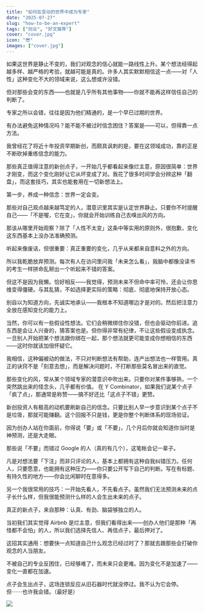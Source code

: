 ```yaml
---
title: "如何在变动的世界中成为专家"
date: "2025-07-27"
slug: "how-to-be-an-expert"
tags: ["创业", "好文推荐"]
cover: "cover.jpg"
icon: "😎"
images: ["cover.jpg"]
---
```

如果这世界是静止不变的，我们对观念的信心就能一路线性上升。某个想法经得起越多样、越严格的考验，就越可能是真的。许多人其实默默相信这一点——对「人性」这种变化不大的领域来说，这么想或许没错。



但对那些会变的东西——也就是几乎所有其他事物——你就不能再这样信任自己的判断了。



专家之所以会错，往往是因为他们精通的，是一个早已过期的世界。



有办法避免这种情况吗？能不能不被过时信念困住？答案是——可以，但得靠一点方法。



我曾经花了将近十年投资早期新创，而颇具讽刺的是，要在这领域成功，靠的正是不断砍掉重练信念的能力。



那些真正值得注意的新创点子，一开始几乎都看起来像烂主意，原因很简单：世界才刚变，而这个变化刚好让它从坏变成了对。我花了很多时间学会分辨这种「翻盘」，而这套技巧，其实也能套用在一切新想法上。



第一步，养成一种信念：世界一定会变。



那些对自己观点越来越笃定的人，潜意识里其实是认定世界静止。只要你不时提醒自己——「不是喔，它在变」，你就会开始训练自己去嗅出风的方向。



那该从哪里开始观察？除了「人性不太变」这条中等实用的原则外，很抱歉，变化这东西基本上没办法准确预测。



听起来像废话，但很重要：真正重要的变化，几乎从来都来自意料之外的方向。



所以我乾脆放弃预测。每次有人在访问里问我「未来怎么看」，我脑中都像没读书的考生一样拼命乱掰出一个听起来不错的答案。



但这不是因为我懒。恰好相反——我觉得，预测未来不但命中率可怜，还会让你思维变得僵硬。与其乱猜，不如选择更实际的策略：彻底、彻底地保持开放心态。



别自以为知道方向，先诚实地承认——我根本不知道哪边才是对的。然后把注意力全放在感知变化的能力上。



当然，你可以有一些假设性想法。它们会稍微绑住你没错，但也会驱动你前进。追东西是会让人兴奋的，猜答案也是。但你得非常有纪律，不让这些假设变成执念。
一旦别人开始把某个想法跟你绑在一起，那个想法就更可能变成你想相信的东西——这时你就该加倍怀疑它。



我相信，这种偏被动的做法，不只对判断想法有帮助，连产出想法也一样管用。真正的诀窍不是「刻意去想」，而是解决问题时，不打断那些莫名冒出来的直觉。



那些变化的风，常从某个领域专家的潜意识中吹出来。只要你对某件事够熟，一个突然跳出来的怪念头，几乎都有价值。
在 Y Combinator，如果我们说某个点子「疯了点」，那通常是称赞——搞不好还比「这点子不错」更赞。



新创投资人有极高的动机要刷新自己的信念。只要比别人早一步意识到某个点子不是垃圾，那就可能赚翻。这个回报不只是钱，更是你整个判断体系的现场验证。



因为创办人站在你面前，你得说「要」或「不要」，几个月后你就会知道你当时是神预测，还是大走眼。



那些说「不要」而错过 Google 的人（真的有几个），这笔帐会记一辈子。



凡是对想法要「下注」而非只评论的人，基本上都拥有这种自我纠错压力。任何人，只要愿意，也能拥有这种压力——你只要公开写下自己的判断。写在有标题、有持久性的地方——你会比闲聊时在意得多。



另一个我很常用的技巧：一开始先看人，不先看点子。虽然我们无法预测未来的点子长什么样，但我很能预测什么样的人会生出未来的点子。



真正的新点子，来自那种：认真、有劲、脑袋够独立的人。



当初我们其实觉得 Airbnb 是烂主意，但我们看得出来——创办人他们是那种「再怪都不会怕」的人，所以我们选择先信人、再信点子，最后押对了。



这招其实通用：想要快一点知道自己什么观念已经过时了？那就去跟那些会打破你观念的人当朋友。



不被自己的专业反困住，已经够难了，而未来只会更难。因为变化不是加速了——变化一直都在加速。



点子会生出点子，这场连锁反应从旧石器时代就没停过。我不认为它会停。
但⋯⋯也许我会错。（最好是）




![](https://prod-files-secure.s3.us-west-2.amazonaws.com/112d0858-5090-4d34-a606-b75eb8d65fd2/46476355-9cf3-4e99-9b7a-3531bc426380/1000202064.png?X-Amz-Algorithm=AWS4-HMAC-SHA256&X-Amz-Content-Sha256=UNSIGNED-PAYLOAD&X-Amz-Credential=ASIAZI2LB4667KOVXWKO%2F20250802%2Fus-west-2%2Fs3%2Faws4_request&X-Amz-Date=20250802T184641Z&X-Amz-Expires=3600&X-Amz-Security-Token=IQoJb3JpZ2luX2VjEOL%2F%2F%2F%2F%2F%2F%2F%2F%2F%2FwEaCXVzLXdlc3QtMiJHMEUCIQCYXXMN2tdMNCkkNbXDs2LTy6qDuXpyBVe%2B8RK1S1isrAIgDt42J%2BCdi5%2BbnjdK3Rn0eHyM%2B3xMJ82dftha%2FFDEuOUq%2FwMIGxAAGgw2Mzc0MjMxODM4MDUiDAzIXkvwORrKjgu4fSrcA63nDdpqSeqCdsun%2F3lLy2X0l7nZFgrpxr4Byhhq91speQmkHkVbixZUwCrRoGBmUZ4MhUZZ%2Fb3arTkt3WdF273sqDT%2F46gIdjWwVgbATJ7v1uOjbuLM%2BhjprRBJiR1iJXRiYz5MK7K3A69H7m1zR8utLKiARFjXM0rJ8yrMVw462P1EsBTBUij6S7T1BF9vcnCtLx3jClnIOVB9HU2sakoqKxlTWCt%2F5Gl8z%2BQ1pJp%2FwSXd61fYHoOpDLsQoCVH%2BykaZSdMQ6xgQDfl8aJXiPYzYvS9Ub86mwab2LT22gDzKxEIZtncGVlOnRwmyYnMTxU2AqWjYUd5z9qHDFVNtP0t7GHyKv37VJ2rWZlCsv59MP5gfRLI%2F8qhImmKpQvVhAaw8LvLVxDHM2X9bai9MZ5jRh97P0nP%2BGwN8mlUJso%2Bl%2FE9ckFKzVfWV5SvMH0XVfuzwmDmITPZU9YWSMHhdptgoCHCSZF%2FMMcJb7Kd420IJZlN4CMflBD62vqTHqYhZAlB6q4gGS3I52mMP%2FehA%2F6GjdRi%2Bu4T%2BmWqLciUz9n2HrA2BUTUtMWyIstExmTI2Xsg3IqOkS%2FsYN2zG2%2BBdrnHFRjbY9pP1JRdfpcCTmVJj33jdae8qcHAazFdMNOpucQGOqUBvwLlRtok%2B7SNE6MLor6HEpjVCiUGn8gomUT%2FWYRc37ezo8gK%2BnlxtDT7Ljoi3O9JuEeA4ItSDa%2B0b%2FQCapuKCnLmV%2B6ZcAiAFuzqlgeMc9daGcUrKsDjBzc9AfRlYuHDrSw1ELYCPYZggtBQNuQ%2BMAY462N9OnhCulfiN9E7uwx8dwLpN8TaBZmSCvQ7VvEtRDhYHburXUKljIT0H47PlJ8jEmnq&X-Amz-Signature=a714d6b4b713814433b3cbe38812e66d8a86e7c2a081efaf0afd4ea3acbd7a54&X-Amz-SignedHeaders=host&x-amz-checksum-mode=ENABLED&x-id=GetObject)

